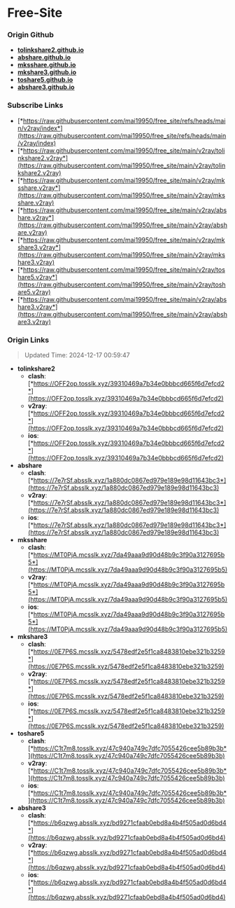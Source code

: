 # Free-Site

### Origin Github

- [**tolinkshare2.github.io**](https://github.com/tolinkshare2/tolinkshare2.github.io)
- [**abshare.github.io**](https://github.com/abshare/abshare.github.io)
- [**mksshare.github.io**](https://github.com/mksshare/mksshare.github.io)
- [**mkshare3.github.io**](https://github.com/mkshare3/mkshare3.github.io)
- [**toshare5.github.io**](https://github.com/toshare5/toshare5.github.io)
- [**abshare3.github.io**](https://github.com/abshare3/abshare3.github.io)

### Subscribe Links

- [*https://raw.githubusercontent.com/mai19950/free_site/refs/heads/main/v2ray/index*](https://raw.githubusercontent.com/mai19950/free_site/refs/heads/main/v2ray/index)
- [*https://raw.githubusercontent.com/mai19950/free_site/main/v2ray/tolinkshare2.v2ray*](https://raw.githubusercontent.com/mai19950/free_site/main/v2ray/tolinkshare2.v2ray)
- [*https://raw.githubusercontent.com/mai19950/free_site/main/v2ray/mksshare.v2ray*](https://raw.githubusercontent.com/mai19950/free_site/main/v2ray/mksshare.v2ray)
- [*https://raw.githubusercontent.com/mai19950/free_site/main/v2ray/abshare.v2ray*](https://raw.githubusercontent.com/mai19950/free_site/main/v2ray/abshare.v2ray)
- [*https://raw.githubusercontent.com/mai19950/free_site/main/v2ray/mkshare3.v2ray*](https://raw.githubusercontent.com/mai19950/free_site/main/v2ray/mkshare3.v2ray)
- [*https://raw.githubusercontent.com/mai19950/free_site/main/v2ray/toshare5.v2ray*](https://raw.githubusercontent.com/mai19950/free_site/main/v2ray/toshare5.v2ray)
- [*https://raw.githubusercontent.com/mai19950/free_site/main/v2ray/abshare3.v2ray*](https://raw.githubusercontent.com/mai19950/free_site/main/v2ray/abshare3.v2ray)

### Origin Links

> Updated Time: 2024-12-17 00:59:47

- **tolinkshare2**
  - **clash**: [*https://OFF2op.tosslk.xyz/39310469a7b34e0bbbcd665f6d7efcd2*](https://OFF2op.tosslk.xyz/39310469a7b34e0bbbcd665f6d7efcd2)
  - **v2ray**: [*https://OFF2op.tosslk.xyz/39310469a7b34e0bbbcd665f6d7efcd2*](https://OFF2op.tosslk.xyz/39310469a7b34e0bbbcd665f6d7efcd2)
  - **ios**: [*https://OFF2op.tosslk.xyz/39310469a7b34e0bbbcd665f6d7efcd2*](https://OFF2op.tosslk.xyz/39310469a7b34e0bbbcd665f6d7efcd2)
- **abshare**
  - **clash**: [*https://7e7rSf.absslk.xyz/1a880dc0867ed979e189e98d11643bc3*](https://7e7rSf.absslk.xyz/1a880dc0867ed979e189e98d11643bc3)
  - **v2ray**: [*https://7e7rSf.absslk.xyz/1a880dc0867ed979e189e98d11643bc3*](https://7e7rSf.absslk.xyz/1a880dc0867ed979e189e98d11643bc3)
  - **ios**: [*https://7e7rSf.absslk.xyz/1a880dc0867ed979e189e98d11643bc3*](https://7e7rSf.absslk.xyz/1a880dc0867ed979e189e98d11643bc3)
- **mksshare**
  - **clash**: [*https://MT0PjA.mcsslk.xyz/7da49aaa9d90d48b9c3f90a3127695b5*](https://MT0PjA.mcsslk.xyz/7da49aaa9d90d48b9c3f90a3127695b5)
  - **v2ray**: [*https://MT0PjA.mcsslk.xyz/7da49aaa9d90d48b9c3f90a3127695b5*](https://MT0PjA.mcsslk.xyz/7da49aaa9d90d48b9c3f90a3127695b5)
  - **ios**: [*https://MT0PjA.mcsslk.xyz/7da49aaa9d90d48b9c3f90a3127695b5*](https://MT0PjA.mcsslk.xyz/7da49aaa9d90d48b9c3f90a3127695b5)
- **mkshare3**
  - **clash**: [*https://0E7P6S.mcsslk.xyz/5478edf2e5f1ca8483810ebe321b3259*](https://0E7P6S.mcsslk.xyz/5478edf2e5f1ca8483810ebe321b3259)
  - **v2ray**: [*https://0E7P6S.mcsslk.xyz/5478edf2e5f1ca8483810ebe321b3259*](https://0E7P6S.mcsslk.xyz/5478edf2e5f1ca8483810ebe321b3259)
  - **ios**: [*https://0E7P6S.mcsslk.xyz/5478edf2e5f1ca8483810ebe321b3259*](https://0E7P6S.mcsslk.xyz/5478edf2e5f1ca8483810ebe321b3259)
- **toshare5**
  - **clash**: [*https://C1t7m8.tosslk.xyz/47c940a749c7dfc7055426cee5b89b3b*](https://C1t7m8.tosslk.xyz/47c940a749c7dfc7055426cee5b89b3b)
  - **v2ray**: [*https://C1t7m8.tosslk.xyz/47c940a749c7dfc7055426cee5b89b3b*](https://C1t7m8.tosslk.xyz/47c940a749c7dfc7055426cee5b89b3b)
  - **ios**: [*https://C1t7m8.tosslk.xyz/47c940a749c7dfc7055426cee5b89b3b*](https://C1t7m8.tosslk.xyz/47c940a749c7dfc7055426cee5b89b3b)
- **abshare3**
  - **clash**: [*https://b6qzwg.absslk.xyz/bd9271cfaab0ebd8a4b4f505ad0d6bd4*](https://b6qzwg.absslk.xyz/bd9271cfaab0ebd8a4b4f505ad0d6bd4)
  - **v2ray**: [*https://b6qzwg.absslk.xyz/bd9271cfaab0ebd8a4b4f505ad0d6bd4*](https://b6qzwg.absslk.xyz/bd9271cfaab0ebd8a4b4f505ad0d6bd4)
  - **ios**: [*https://b6qzwg.absslk.xyz/bd9271cfaab0ebd8a4b4f505ad0d6bd4*](https://b6qzwg.absslk.xyz/bd9271cfaab0ebd8a4b4f505ad0d6bd4)
